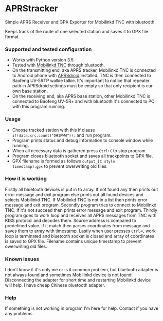 # APRStracker
Simple APRS Receiver and GPX Exporter for Mobilinkd TNC with bluetooth.

Keeps track of the route of one selected station and saves it to GPX file format.

### Supported and tested configuration
- Works with Python version 3.5
- Tested with [Mobilinkd TNC](https://store.mobilinkd.com/) through bluetooth.
- On the transmitting end, aka APRS tracker, Mobilinkd TNC is connected to Android phone with [APRSdroid](https://aprsdroid.org/) installed. TNC is then connected to Baofeng UV-5RTP walkie talkie. It's important to notice that repeater path in APRSdroid settings must be empty so that only recipient is our own base station.
- On the receiving end, aka APRS base station, other Mobilinkd TNC is connected to Baofeng UV-5R+ and with bluetooth it's connected to PC with this program running.

### Usage
- Choose tracked station with this if clause <code>if(data.src.count("OH1FWW")):</code> and run program.
- Program prints status and debug information to console window while running.
- When all necessary data is gathered press <code>Ctrl+C</code> to stop program.
- Program closes bluetooth socket and saves all trackpoints to GPX file.
- GPX filename is formed as follows <code>output_[C style timestamp].gpx</code> to prevent owerwriting old files.

### How it is working
Firstly all bluetooth devices is put in to array. If not found any then prints out error message and exit program else prints out all found devices and selects Mobilinkd TNC. If Mobilinkd TNC is not in a list then prints error message and exit program. Secondly program tries to connect to Mobilinkd TNC. If it's not succeed then prints error message and exit program. Thirdly program goes to work loop and receives all APRS messages from TNC with KISS protocol and decodes them. Source address is compared to predefined value. If it match then parses coordinates from message and saves them to array with timestamp. Lastly when user presses <code>Ctrl+C</code> work loop is terminated and bluetooth socket is closed and array of coordinates is saved to GPX file. Filename contains unique timestamp to prevent owerwriting old files.

### Known issues
I don't know if it's only me or is it common problem, but bluetooth adapter is not always found and sometimes Mobilinkd device is not found. Disconnecting the adapter for short time and restarting Mobilinkd device will help. I have cheap Chinese bluetooth adapter.

### Help
If something is not working in program I'm here for help. Contact if you have any problems.
